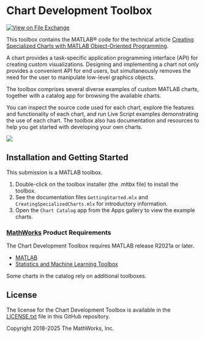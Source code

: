 # Chart Development Toolbox

[![View <Chart Development Toolbox> on File Exchange](https://www.mathworks.com/matlabcentral/images/matlab-file-exchange.svg)](https://www.mathworks.com/matlabcentral/fileexchange/65857-chart-development-toolbox)  

This toolbox contains the MATLAB® code for the technical article [Creating Specialized Charts with MATLAB Object-Oriented Programming](https://www.mathworks.com/company/newsletters/articles/creating-specialized-charts-with-matlab-object-oriented-programming.html).

A chart provides a task-specific application programming interface (API) for creating custom visualizations. Designing and implementing a chart not only provides a convenient API for end users, but simultaneously removes the need for the user to manipulate low-level graphics objects.

The toolbox comprises several diverse examples of custom MATLAB charts, together with a catalog app for browsing the available charts.

You can inspect the source code used for each chart, explore the features and functionality of each chart, and run Live Script examples demonstrating the use of each chart. The toolbox also has documentation and resources to help you get started with developing your own charts.

![](https://www.mathworks.com/matlabcentral/mlc-downloads/downloads/d47c73c1-4864-4beb-93d4-9642d80fcb1b/77575032-9d87-4e07-a484-3c59b7f8afb0/images/1663168702.png)

## Installation and Getting Started
This submission is a MATLAB toolbox.
1. Double-click on the toolbox installer (the .mltbx file) to install the toolbox.
2. See the documentation files `GettingStarted.mlx` and `CreatingSpecializedCharts.mlx` for introductory information.
3. Open the `Chart Catalog` app from the Apps gallery to view the example charts.

### [MathWorks](https://www.mathworks.com) Product Requirements

The Chart Development Toolbox requires MATLAB release R2021a or later.
- [MATLAB](https://www.mathworks.com/products/matlab.html)
- [Statistics and Machine Learning Toolbox](https://www.mathworks.com/products/statistics.html)

Some charts in the catalog rely on additional toolboxes.

## License
The license for the Chart Development Toolbox is available in the [LICENSE.txt](LICENSE.txt) file in this GitHub repository.

Copyright 2018-2025 The MathWorks, Inc.